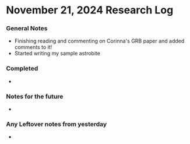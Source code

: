 # November 21, 2024 Research Log
### General Notes
* Finishing reading and commenting on Corinna's GRB paper and added comments to it!
* Started writing my sample astrobite

### Completed
* 

### Notes for the future
* 

### Any Leftover notes from yesterday
* 
